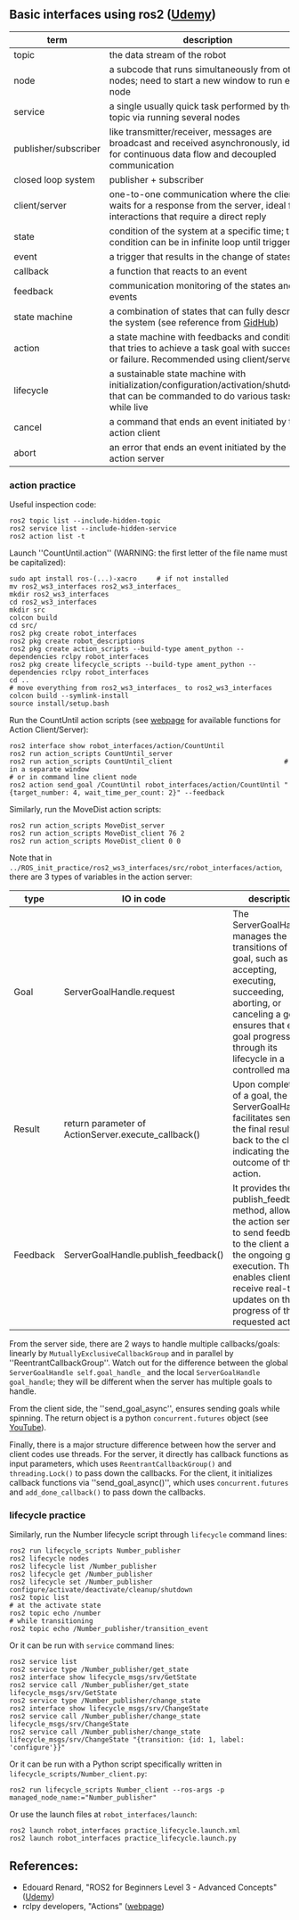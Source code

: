 ## Basic interfaces using ros2 (<a href="https://www.udemy.com/course/ros2-advanced-core-concepts">Udemy</a>)

| term | description | 
| - | - | 
| topic | the data stream of the robot | 
| node | a subcode that runs simultaneously from other nodes; need to start a new window to run each node |
| service | a single usually quick task performed by the topic via running several nodes |
| publisher/subscriber | like transmitter/receiver, messages are broadcast and received asynchronously, ideal for continuous data flow and decoupled communication |
| closed loop system | publisher + subscriber |
| client/server | one-to-one communication where the client waits for a response from the server, ideal for interactions that require a direct reply |
| state | condition of the system at a specific time; this condition can be in infinite loop until triggered |
| event | a trigger that results in the change of states |
| callback | a function that reacts to an event |
| feedback | communication monitoring of the states and events |
| state machine | a combination of states that can fully describe the system (see reference from <a href="https://github.com/SphericalCowww/Elec_FPGA_iCEstick_practice">GidHub</a>) |
| action | a state machine with feedbacks and conditions that tries to achieve a task goal with success or failure. Recommended using client/server |
| lifecycle | a sustainable state machine with initialization/configuration/activation/shutdown that can be commanded to do various tasks while live |
| cancel | a command that ends an event initiated by the action client |
| abort | an error that ends an event initiated by the action server |

### action practice

Useful inspection code:

    ros2 topic list --include-hidden-topic
    ros2 service list --include-hidden-service
    ros2 action list -t

Launch ''CountUntil.action'' (WARNING: the first letter of the file name must be capitalized):

    sudo apt install ros-(...)-xacro     # if not installed
    mv ros2_ws3_interfaces ros2_ws3_interfaces_
    mkdir ros2_ws3_interfaces
    cd ros2_ws3_interfaces
    mkdir src
    colcon build
    cd src/
    ros2 pkg create robot_interfaces
    ros2 pkg create robot_descriptions
    ros2 pkg create action_scripts --build-type ament_python --dependencies rclpy robot_interfaces
    ros2 pkg create lifecycle_scripts --build-type ament_python --dependencies rclpy robot_interfaces
    cd ..
    # move everything from ros2_ws3_interfaces_ to ros2_ws3_interfaces
    colcon build --symlink-install
    source install/setup.bash

Run the CountUntil action scripts (see <a href="https://docs.ros2.org/foxy/api/rclpy/api/actions.html#module-rclpy.action.server">webpage</a> for available functions for Action Client/Server):
    
    ros2 interface show robot_interfaces/action/CountUntil
    ros2 run action_scripts CountUntil_server 
    ros2 run action_scripts CountUntil_client                            # in a separate window
    # or in command line client node
    ros2 action send_goal /CountUntil robot_interfaces/action/CountUntil "{target_number: 4, wait_time_per_count: 2}" --feedback 

Similarly, run the MoveDist action scripts:

    ros2 run action_scripts MoveDist_server 
    ros2 run action_scripts MoveDist_client 76 2
    ros2 run action_scripts MoveDist_client 0 0

Note that in ``../ROS_init_practice/ros2_ws3_interfaces/src/robot_interfaces/action``, there are 3 types of variables in the action server:

| type | IO in code | description | 
| - | - | - |
| Goal | ServerGoalHandle.request | The ServerGoalHandle manages the state transitions of a goal, such as accepting, executing, succeeding, aborting, or canceling a goal. It ensures that each goal progresses through its lifecycle in a controlled manner. |
| Result | return parameter of ActionServer.execute_callback() | Upon completion of a goal, the ServerGoalHandle facilitates sending the final result back to the client, indicating the outcome of the action. |
| Feedback | ServerGoalHandle.publish_feedback() | It provides the publish_feedback() method, allowing the action server to send feedback to the client about the ongoing goal execution. This enables clients to receive real-time updates on the progress of their requested actions. |

From the server side, there are 2 ways to handle multiple callbacks/goals: linearly by ``MutuallyExclusiveCallbackGroup`` and in parallel by ''ReentrantCallbackGroup''. Watch out for the difference between the global ``ServerGoalHandle self.goal_handle_`` and the local ``ServerGoalHandle goal_handle``; they will be different when the server has multiple goals to handle.

From the client side, the ''send_goal_async'', ensures sending goals while spinning. The return object is a python ``concurrent.futures`` object (see <a href="https://www.youtube.com/watch?v=SAueUTQNup8">YouTube</a>).

Finally, there is a major structure difference between how the server and client codes use threads. For the server, it directly has callback functions as input parameters, which uses ``ReentrantCallbackGroup()`` and ``threading.Lock()`` to pass down the callbacks. For the client, it initializes callback functions via ''send_goal_async()'', which uses ``concurrent.futures`` and ``add_done_callback()`` to pass down the callbacks.

### lifecycle practice

Similarly, run the Number lifecycle script through ``lifecycle`` command lines:

    ros2 run lifecycle_scripts Number_publisher
    ros2 lifecycle nodes
    ros2 lifecycle list /Number_publisher
    ros2 lifecycle get /Number_publisher
    ros2 lifecycle set /Number_publisher configure/activate/deactivate/cleanup/shutdown
    ros2 topic list
    # at the activate state
    ros2 topic echo /number
    # while transitioning
    ros2 topic echo /Number_publisher/transition_event

Or it can be run with ``service`` command lines:

    ros2 service list
    ros2 service type /Number_publisher/get_state
    ros2 interface show lifecycle_msgs/srv/GetState
    ros2 service call /Number_publisher/get_state lifecycle_msgs/srv/GetState 
    ros2 service type /Number_publisher/change_state
    ros2 interface show lifecycle_msgs/srv/ChangeState
    ros2 service call /Number_publisher/change_state lifecycle_msgs/srv/ChangeState
    ros2 service call /Number_publisher/change_state lifecycle_msgs/srv/ChangeState "{transition: {id: 1, label: 'configure'}}"

Or it can be run with a Python script specifically written in ``lifecycle_scripts/Number_client.py``:
    
    ros2 run lifecycle_scripts Number_client --ros-args -p managed_node_name:="Number_publisher"

Or use the launch files at ``robot_interfaces/launch``:

    ros2 launch robot_interfaces practice_lifecycle.launch.xml
    ros2 launch robot_interfaces practice_lifecycle.launch.py

## References:
- Edouard Renard, "ROS2 for Beginners Level 3 - Advanced Concepts" (<a href="https://www.udemy.com/course/ros2-advanced-core-concepts">Udemy</a>)
- rclpy developers, "Actions" (<a href="https://docs.ros2.org/foxy/api/rclpy/api/actions.html#module-rclpy.action.server">webpage</a>)

